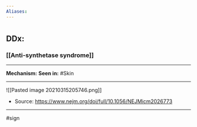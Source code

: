 ```yaml
---
Aliases:
---
```

# 
## DDx:
### [[Anti-synthetase syndrome]]

---
**Mechanism:**
**Seen in:** #Skin 

---
![[Pasted image 20210315205746.png]]
- Source: https://www.nejm.org/doi/full/10.1056/NEJMicm2026773

---
#sign 